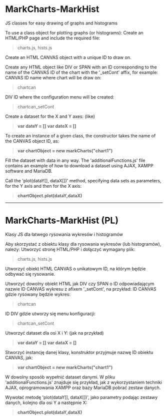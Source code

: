 # MarkCharts-MarkHist
JS classes for easy drawing of graphs and histograms

To use a class object for plotting graphs (or histograms):
Create an HTML/PHP page and include the required file: 
>charts.js, hists.js

Create an HTML CANVAS object with a unique ID to draw on.

Create any HTML object like DIV or SPAN with an ID corresponding to the name of the CANVAS ID of the chart with the '_setCont' affix, for example:
CANVAS ID name where chart will be draw on: 
>chartcan

DIV ID where the configuration menu will be created:
>chartcan_setCont

Create a dataset for the X and Y axes:
(like)
>**var dateY = []**
>**var dateX = []**

To create an instance of a given class, the constructor takes the name of the CANVAS object ID, as:
>**var chartObject = new markCharts("chart1")**

Fill the dataset with data in any way. The 'additionalFunctions.js' file contains an example of how to download a dataset using AJAX, XAMPP software and MariaDB.

Call the 'plot(dataY[], dataX[])' method, specifying data sets as parameters, for the Y axis and then for the X axis:
>**chartObject.plot(dataY,dataX)**

--------------------------------------------------------------------------------
# MarkCharts-MarkHist (PL)
Klasy JS dla łatwego rysowania wykresów i histogramów

Aby skorzystać z obiektu klasy dla rysowania wykresów (lub histogramów), należy:
Utworzyć stronę HTML/PHP i dołączyć wymagany plik: 
>charts.js, hists.js

Utworzyć obiekt HTML CANVAS o unikatowym ID, na którym będzie odbywać się rysowanie.

Utworzyć dowolny obiekt HTML jak DIV czy SPAN o ID odpowiadającym nazwie ID CANVAS wykresu z afixem '_setCont', na przykład:
ID CANVAS gdzie rysowany będzie wykres: 
>chartcan

ID DIV gdzie utworzy się menu konfiguracji:
>chartcan_setCont

Utworzyć dataset dla osi X i Y:
(jak na przykład)
>**var dataY = []**
>**var dataX = []**

Stworzyć instancję danej klasy, konstruktor przyjmuje nazwę ID obiektu CANVAS, jak:
>**var chartObject = new markCharts("chart1")**

W dowolny sposób wypełnić dataset danymi. W pliku 'additionalFunctions.js' znajduje się przykład, jak z wykorzystaniem techniki AJAX, oprogramowania XAMPP oraz bazy MariaDB pobrać zestaw danych.

Wywołać metodę 'plot(dataY[], dataX[])', jako parametry podając zestawy danych, kolejno dla osi Y a następnie X:
>**chartObject.plot(dataY,dataX)**
